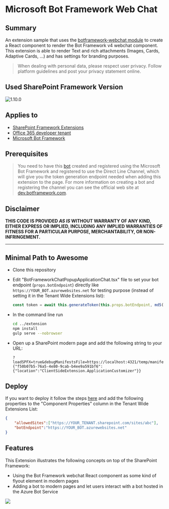 # Microsoft Bot Framework Web Chat

## Summary
An extension sample that uses the [botframework-webchat module](https://www.npmjs.com/package/botframework-webchat) to create a React component to render the Bot Framework v4 webchat component. This extension is able to render Text and rich attachments (Images, Cards, Adaptive Cards, ...) and has settings for branding purposes.

> When dealing with personal data, please respect user privacy. Follow platform guidelines and post your privacy statement online.

## Used SharePoint Framework Version

![1.10.0](https://img.shields.io/badge/drop-1.10.0-green.svg)

## Applies to

* [SharePoint Framework Extensions](https://docs.microsoft.com/en-us/sharepoint/dev/spfx/extensions/overview-extensions)
* [Office 365 developer tenant](https://docs.microsoft.com/en-us/sharepoint/dev/spfx/set-up-your-developer-tenant)
* [Microsoft Bot Framework](http://dev.botframework.com)

## Prerequisites

> You need to have this [bot](../bot/) created and registered using the Microsoft Bot Framework and registered to use the Direct Line Channel, which will give you the token generation endpoint needed when adding this extension to the page. For more information on creating a bot and registering the channel you can see the official web site at [dev.botframework.com](http://dev.botframework.com).

## Disclaimer
**THIS CODE IS PROVIDED *AS IS* WITHOUT WARRANTY OF ANY KIND, EITHER EXPRESS OR IMPLIED, INCLUDING ANY IMPLIED WARRANTIES OF FITNESS FOR A PARTICULAR PURPOSE, MERCHANTABILITY, OR NON-INFRINGEMENT.**

---

## Minimal Path to Awesome

- Clone this repository

- Edit "BotFrameworkChatPopupApplicationChat.tsx" file to set your bot endpoint (`props.botEndpoint`) directly like `https://YOUR_BOT.azurewebsites.net` for testing purpose (instead of setting it in the Tenant Wide Extensions list):

    ```ts
    const token = await this.generateToken(this.props.botEndpoint, md5(userId));
    ```

- In the command line run
    ```bash
    cd ../extension
    npm install
    gulp serve --nobrowser
    ```

- Open up a SharePoint modern page and add the following string to your URL:

    ```
    ?loadSPFX=true&debugManifestsFile=https://localhost:4321/temp/manifests.js&customActions={"f50b07b5-76a5-4e80-9cab-b4ee9a591bf6":{"location":"ClientSideExtension.ApplicationCustomizer"}}
    ```

## Deploy

If you want to deploy it follow the steps [here](https://docs.microsoft.com/en-us/sharepoint/dev/spfx/extensions/get-started/hosting-extension-from-office365-cdn) and add the following properties to the "Component Properties" column in the Tenant Wide Extensions List:

```json
{
    "allowedSites":["https://YOUR_TENANT.sharepoint.com/sites/abc"],
    "botEndpoint":"https://YOUR_BOT.azurewebsites.net"
}
```

## Features
This Extension illustrates the following concepts on top of the SharePoint Framework:

- Using the Bot Framework webchat React component as some kind of flyout element in modern pages
- Adding a bot to modern pages and let users interact with a bot hosted in the Azure Bot Service

<img src="https://m365-visitor-stats.azurewebsites.net/sp-dev-fx-extensions/samples/react-bot-framework-secure" />
